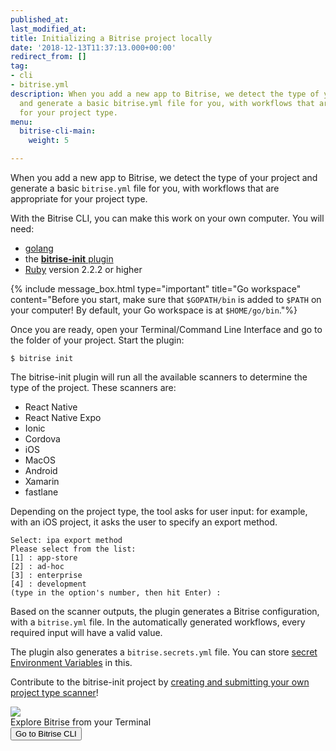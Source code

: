 ```yaml
---
published_at:
last_modified_at:
title: Initializing a Bitrise project locally
date: '2018-12-13T11:37:13.000+00:00'
redirect_from: []
tag:
- cli
- bitrise.yml
description: When you add a new app to Bitrise, we detect the type of your project
  and generate a basic bitrise.yml file for you, with workflows that are appropriate
  for your project type.
menu:
  bitrise-cli-main:
    weight: 5

---
```

When you add a new app to Bitrise, we detect the type of your project and generate a basic `bitrise.yml` file for you, with workflows that are appropriate for your project type.

With the Bitrise CLI, you can make this work on your own computer. You will need:

* [golang](https://github.com/golang/go)
* the [**bitrise-init** plugin](https://github.com/bitrise-core/bitrise-init)
* [Ruby](https://www.ruby-lang.org/en/) version 2.2.2 or higher

{% include message_box.html type="important" title="Go workspace" content="Before you start, make sure that `$GOPATH/bin` is added to `$PATH` on your computer! By default, your Go workspace is at `$HOME/go/bin`."%}

Once you are ready, open your Terminal/Command Line Interface and go to the folder of your project. Start the plugin:

    $ bitrise init

The bitrise-init plugin will run all the available scanners to determine the type of the project. These scanners are:

* React Native
* React Native Expo
* Ionic
* Cordova
* iOS
* MacOS
* Android
* Xamarin
* fastlane

Depending on the project type, the tool asks for user input: for example, with an iOS project, it asks the user to specify an export method.

    Select: ipa export method
    Please select from the list:
    [1] : app-store
    [2] : ad-hoc
    [3] : enterprise
    [4] : development
    (type in the option's number, then hit Enter) :

Based on the scanner outputs, the plugin generates a Bitrise configuration, with a `bitrise.yml` file. In the automatically generated workflows, every required input will have a valid value.

The plugin also generates a `bitrise.secrets.yml` file. You can store [secret Environment Variables](/bitrise-cli/secrets/) in this.

Contribute to the bitrise-init project by [creating and submitting your own project type scanner](/bitrise-cli/creating-your-own-bitrise-project-scanner/)!

<div class="banner">
	<img src="/assets/images/banner-bg-888x170.png" style="border: none;">
	<div class="deploy-text">Explore Bitrise from your Terminal</div>
	<a target="_blank" href="https://app.bitrise.io/cli"><button class="button">Go to Bitrise CLI</button></a>
</div>